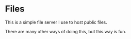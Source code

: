 # Files

This is a simple file server I use to host public files.

There are many other ways of doing this, but this way is fun.
